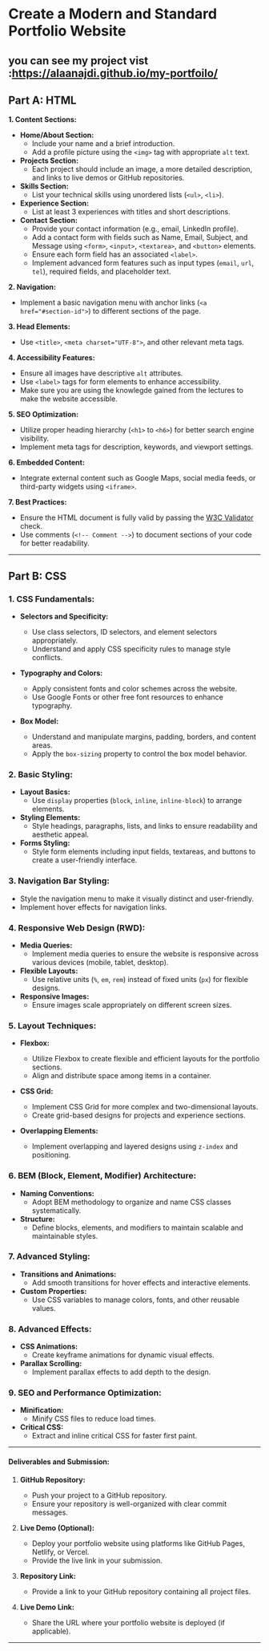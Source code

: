 # Create a Modern and Standard Portfolio Website

## you can see my project vist :https://alaanajdi.github.io/my-portfoilo/

## Part A: HTML

**1. Content Sections:**

- **Home/About Section:**
  - Include your name and a brief introduction.
  - Add a profile picture using the `<img>` tag with appropriate `alt` text.
- **Projects Section:**
  - Each project should include an image, a more detailed description, and links to live demos or GitHub repositories.
- **Skills Section:**
  - List your technical skills using unordered lists (`<ul>`, `<li>`).
- **Experience Section:**
  - List at least 3 experiences with titles and short descriptions.
- **Contact Section:**
  - Provide your contact information (e.g., email, LinkedIn profile).
  - Add a contact form with fields such as Name, Email, Subject, and Message using `<form>`, `<input>`, `<textarea>`, and `<button>` elements.
  - Ensure each form field has an associated `<label>`.
  - Implement advanced form features such as input types (`email`, `url`, `tel`), required fields, and placeholder text.

**2. Navigation:**

- Implement a basic navigation menu with anchor links (`<a href="#section-id">`) to different sections of the page.

**3. Head Elements:**

- Use `<title>`, `<meta charset="UTF-8">`, and other relevant meta tags.

**4. Accessibility Features:**

- Ensure all images have descriptive `alt` attributes.
- Use `<label>` tags for form elements to enhance accessibility.
- Make sure you are using the knowlegde gained from the lectures to make the website accessible.

**5. SEO Optimization:**

- Utilize proper heading hierarchy (`<h1>` to `<h6>`) for better search engine visibility.
- Implement meta tags for description, keywords, and viewport settings.

**6. Embedded Content:**

- Integrate external content such as Google Maps, social media feeds, or third-party widgets using `<iframe>`.

**7. Best Practices:**

- Ensure the HTML document is fully valid by passing the [W3C Validator](https://validator.w3.org/) check.
- Use comments (`<!-- Comment -->`) to document sections of your code for better readability.

---

## Part B: CSS

### **1. CSS Fundamentals:**

- **Selectors and Specificity:**
  - Use class selectors, ID selectors, and element selectors appropriately.
  - Understand and apply CSS specificity rules to manage style conflicts.
- **Typography and Colors:**

  - Apply consistent fonts and color schemes across the website.
  - Use Google Fonts or other free font resources to enhance typography.

- **Box Model:**
  - Understand and manipulate margins, padding, borders, and content areas.
  - Apply the `box-sizing` property to control the box model behavior.

### **2. Basic Styling:**

- **Layout Basics:**
  - Use `display` properties (`block`, `inline`, `inline-block`) to arrange elements.
- **Styling Elements:**
  - Style headings, paragraphs, lists, and links to ensure readability and aesthetic appeal.
- **Forms Styling:**
  - Style form elements including input fields, textareas, and buttons to create a user-friendly interface.

### **3. Navigation Bar Styling:**

- Style the navigation menu to make it visually distinct and user-friendly.
- Implement hover effects for navigation links.

### **4. Responsive Web Design (RWD):**

- **Media Queries:**
  - Implement media queries to ensure the website is responsive across various devices (mobile, tablet, desktop).
- **Flexible Layouts:**
  - Use relative units (`%`, `em`, `rem`) instead of fixed units (`px`) for flexible designs.
- **Responsive Images:**
  - Ensure images scale appropriately on different screen sizes.

### **5. Layout Techniques:**

- **Flexbox:**

  - Utilize Flexbox to create flexible and efficient layouts for the portfolio sections.
  - Align and distribute space among items in a container.

- **CSS Grid:**
  - Implement CSS Grid for more complex and two-dimensional layouts.
  - Create grid-based designs for projects and experience sections.
- **Overlapping Elements:**
  - Implement overlapping and layered designs using `z-index` and positioning.

### **6. BEM (Block, Element, Modifier) Architecture:**

- **Naming Conventions:**
  - Adopt BEM methodology to organize and name CSS classes systematically.
- **Structure:**
  - Define blocks, elements, and modifiers to maintain scalable and maintainable styles.

### **7. Advanced Styling:**

- **Transitions and Animations:**
  - Add smooth transitions for hover effects and interactive elements.
- **Custom Properties:**
  - Use CSS variables to manage colors, fonts, and other reusable values.

### **8. Advanced Effects:**

- **CSS Animations:**
  - Create keyframe animations for dynamic visual effects.
- **Parallax Scrolling:**
  - Implement parallax effects to add depth to the design.

### **9. SEO and Performance Optimization:**

- **Minification:**
  - Minify CSS files to reduce load times.
- **Critical CSS:**
  - Extract and inline critical CSS for faster first paint.

---

#### **Deliverables and Submission:**

1. **GitHub Repository:**

   - Push your project to a GitHub repository.
   - Ensure your repository is well-organized with clear commit messages.

2. **Live Demo (Optional):**

   - Deploy your portfolio website using platforms like GitHub Pages, Netlify, or Vercel.
   - Provide the live link in your submission.

3. **Repository Link:**

   - Provide a link to your GitHub repository containing all project files.

4. **Live Demo Link:**

   - Share the URL where your portfolio website is deployed (if applicable).

---
